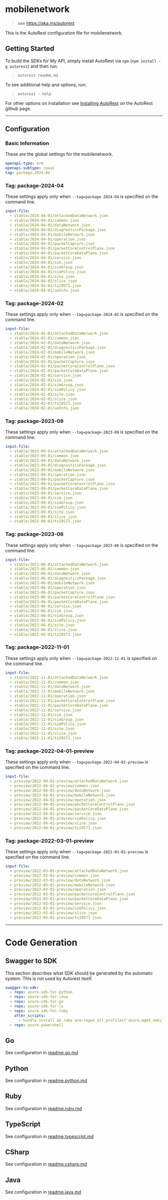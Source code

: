 # mobilenetwork

> see https://aka.ms/autorest

This is the AutoRest configuration file for mobilenetwork.

## Getting Started

To build the SDKs for My API, simply install AutoRest via `npm` (`npm install -g autorest`) and then run:

> `autorest readme.md`

To see additional help and options, run:

> `autorest --help`

For other options on installation see [Installing AutoRest](https://aka.ms/autorest/install) on the AutoRest github page.

---

## Configuration

### Basic Information

These are the global settings for the mobilenetwork.

``` yaml
openapi-type: arm
openapi-subtype: rpaas
tag: package-2024-04
```

### Tag: package-2024-04

These settings apply only when `--tag=package-2024-04` is specified on the command line.

```yaml $(tag) == 'package-2024-04'
input-file:
  - stable/2024-04-01/attachedDataNetwork.json
  - stable/2024-04-01/common.json
  - stable/2024-04-01/dataNetwork.json
  - stable/2024-04-01/diagnosticsPackage.json
  - stable/2024-04-01/mobileNetwork.json
  - stable/2024-04-01/operation.json
  - stable/2024-04-01/packetCapture.json
  - stable/2024-04-01/packetCoreControlPlane.json
  - stable/2024-04-01/packetCoreDataPlane.json
  - stable/2024-04-01/service.json
  - stable/2024-04-01/sim.json
  - stable/2024-04-01/simGroup.json
  - stable/2024-04-01/simPolicy.json
  - stable/2024-04-01/site.json
  - stable/2024-04-01/slice.json
  - stable/2024-04-01/ts29571.json
  - stable/2024-04-01/ueInfo.json
```

### Tag: package-2024-02

These settings apply only when `--tag=package-2024-02` is specified on the command line.

``` yaml $(tag) == 'package-2024-02'
input-file:
  - stable/2024-02-01/attachedDataNetwork.json
  - stable/2024-02-01/common.json
  - stable/2024-02-01/dataNetwork.json
  - stable/2024-02-01/diagnosticsPackage.json
  - stable/2024-02-01/mobileNetwork.json
  - stable/2024-02-01/operation.json
  - stable/2024-02-01/packetCapture.json
  - stable/2024-02-01/packetCoreControlPlane.json
  - stable/2024-02-01/packetCoreDataPlane.json
  - stable/2024-02-01/service.json
  - stable/2024-02-01/sim.json
  - stable/2024-02-01/simGroup.json
  - stable/2024-02-01/simPolicy.json
  - stable/2024-02-01/site.json
  - stable/2024-02-01/slice.json
  - stable/2024-02-01/ts29571.json
  - stable/2024-02-01/ueInfo.json
```

### Tag: package-2023-09

These settings apply only when `--tag=package-2023-09` is specified on the command line.

``` yaml $(tag) == 'package-2023-09'
input-file:
  - stable/2023-09-01/attachedDataNetwork.json
  - stable/2023-09-01/common.json
  - stable/2023-09-01/dataNetwork.json
  - stable/2023-09-01/diagnosticsPackage.json
  - stable/2023-09-01/mobileNetwork.json
  - stable/2023-09-01/operation.json
  - stable/2023-09-01/packetCapture.json
  - stable/2023-09-01/packetCoreControlPlane.json
  - stable/2023-09-01/packetCoreDataPlane.json
  - stable/2023-09-01/service.json
  - stable/2023-09-01/sim.json
  - stable/2023-09-01/simGroup.json
  - stable/2023-09-01/simPolicy.json
  - stable/2023-09-01/site.json
  - stable/2023-09-01/slice.json
  - stable/2023-09-01/ts29571.json
```
### Tag: package-2023-06

These settings apply only when `--tag=package-2023-06` is specified on the command line.

``` yaml $(tag) == 'package-2023-06'
input-file:
  - stable/2023-06-01/attachedDataNetwork.json
  - stable/2023-06-01/common.json
  - stable/2023-06-01/dataNetwork.json
  - stable/2023-06-01/diagnosticsPackage.json
  - stable/2023-06-01/mobileNetwork.json
  - stable/2023-06-01/operation.json
  - stable/2023-06-01/packetCapture.json
  - stable/2023-06-01/packetCoreControlPlane.json
  - stable/2023-06-01/packetCoreDataPlane.json
  - stable/2023-06-01/service.json
  - stable/2023-06-01/sim.json
  - stable/2023-06-01/simGroup.json
  - stable/2023-06-01/simPolicy.json
  - stable/2023-06-01/site.json
  - stable/2023-06-01/slice.json
  - stable/2023-06-01/ts29571.json
```

### Tag: package-2022-11-01

These settings apply only when `--tag=package-2022-11-01` is specified on the command line.

``` yaml $(tag) == 'package-2022-11-01'
input-file:
  - stable/2022-11-01/attachedDataNetwork.json
  - stable/2022-11-01/common.json
  - stable/2022-11-01/dataNetwork.json
  - stable/2022-11-01/mobileNetwork.json
  - stable/2022-11-01/operation.json
  - stable/2022-11-01/packetCoreControlPlane.json
  - stable/2022-11-01/packetCoreDataPlane.json
  - stable/2022-11-01/service.json
  - stable/2022-11-01/sim.json
  - stable/2022-11-01/simGroup.json
  - stable/2022-11-01/simPolicy.json
  - stable/2022-11-01/site.json
  - stable/2022-11-01/slice.json
  - stable/2022-11-01/ts29571.json
```

### Tag: package-2022-04-01-preview

These settings apply only when `--tag=package-2022-04-01-preview` is specified on the command line.

``` yaml $(tag) == 'package-2022-04-01-preview'
input-file:
  - preview/2022-04-01-preview/attachedDataNetwork.json
  - preview/2022-04-01-preview/common.json
  - preview/2022-04-01-preview/dataNetwork.json
  - preview/2022-04-01-preview/mobileNetwork.json
  - preview/2022-04-01-preview/operation.json
  - preview/2022-04-01-preview/packetCoreControlPlane.json
  - preview/2022-04-01-preview/packetCoreDataPlane.json
  - preview/2022-04-01-preview/service.json
  - preview/2022-04-01-preview/simPolicy.json
  - preview/2022-04-01-preview/slice.json
  - preview/2022-04-01-preview/ts29571.json
```

### Tag: package-2022-03-01-preview

These settings apply only when `--tag=package-2022-03-01-preview` is specified on the command line.

``` yaml $(tag) == 'package-2022-03-01-preview'
input-file:
  - preview/2022-03-01-preview/attachedDataNetwork.json
  - preview/2022-03-01-preview/common.json
  - preview/2022-03-01-preview/dataNetwork.json
  - preview/2022-03-01-preview/mobileNetwork.json
  - preview/2022-03-01-preview/operation.json
  - preview/2022-03-01-preview/packetCoreControlPlane.json
  - preview/2022-03-01-preview/packetCoreDataPlane.json
  - preview/2022-03-01-preview/service.json
  - preview/2022-03-01-preview/simPolicy.json
  - preview/2022-03-01-preview/slice.json
  - preview/2022-03-01-preview/ts29571.json
```

---

# Code Generation

## Swagger to SDK

This section describes what SDK should be generated by the automatic system.
This is not used by Autorest itself.

``` yaml $(swagger-to-sdk)
swagger-to-sdk:
  - repo: azure-sdk-for-python
  - repo: azure-sdk-for-java
  - repo: azure-sdk-for-go
  - repo: azure-sdk-for-js
  - repo: azure-sdk-for-ruby
    after_scripts:
      - bundle install && rake arm:regen_all_profiles['azure_mgmt_mobilenetwork']
  - repo: azure-powershell
```

## Go

See configuration in [readme.go.md](./readme.go.md)

## Python

See configuration in [readme.python.md](./readme.python.md)

## Ruby

See configuration in [readme.ruby.md](./readme.ruby.md)

## TypeScript

See configuration in [readme.typescript.md](./readme.typescript.md)

## CSharp

See configuration in [readme.csharp.md](./readme.csharp.md)

## Java

See configuration in [readme.java.md](./readme.java.md)
